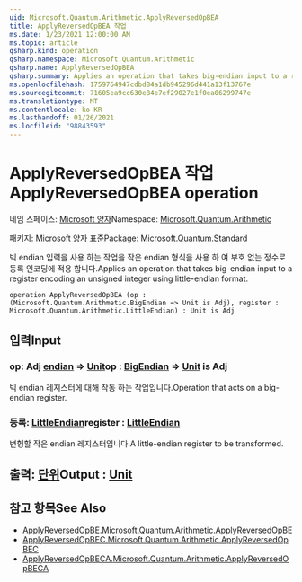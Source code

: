 ```yaml
---
uid: Microsoft.Quantum.Arithmetic.ApplyReversedOpBEA
title: ApplyReversedOpBEA 작업
ms.date: 1/23/2021 12:00:00 AM
ms.topic: article
qsharp.kind: operation
qsharp.namespace: Microsoft.Quantum.Arithmetic
qsharp.name: ApplyReversedOpBEA
qsharp.summary: Applies an operation that takes big-endian input to a register encoding an unsigned integer using little-endian format.
ms.openlocfilehash: 1759764947cdbd84a1db945296d441a13f13767e
ms.sourcegitcommit: 71605ea9cc630e84e7ef29027e1f0ea06299747e
ms.translationtype: MT
ms.contentlocale: ko-KR
ms.lasthandoff: 01/26/2021
ms.locfileid: "98843593"
---
```

# <a name="applyreversedopbea-operation"></a><span data-ttu-id="315a5-102">ApplyReversedOpBEA 작업</span><span class="sxs-lookup"><span data-stu-id="315a5-102">ApplyReversedOpBEA operation</span></span>

<span data-ttu-id="315a5-103">네임 스페이스: [Microsoft 양자](xref:Microsoft.Quantum.Arithmetic)</span><span class="sxs-lookup"><span data-stu-id="315a5-103">Namespace: [Microsoft.Quantum.Arithmetic](xref:Microsoft.Quantum.Arithmetic)</span></span>

<span data-ttu-id="315a5-104">패키지: [Microsoft 양자 표준](https://nuget.org/packages/Microsoft.Quantum.Standard)</span><span class="sxs-lookup"><span data-stu-id="315a5-104">Package: [Microsoft.Quantum.Standard](https://nuget.org/packages/Microsoft.Quantum.Standard)</span></span>


<span data-ttu-id="315a5-105">빅 endian 입력을 사용 하는 작업을 작은 endian 형식을 사용 하 여 부호 없는 정수로 등록 인코딩에 적용 합니다.</span><span class="sxs-lookup"><span data-stu-id="315a5-105">Applies an operation that takes big-endian input to a register encoding an unsigned integer using little-endian format.</span></span>

```qsharp
operation ApplyReversedOpBEA (op : (Microsoft.Quantum.Arithmetic.BigEndian => Unit is Adj), register : Microsoft.Quantum.Arithmetic.LittleEndian) : Unit is Adj
```


## <a name="input"></a><span data-ttu-id="315a5-106">입력</span><span class="sxs-lookup"><span data-stu-id="315a5-106">Input</span></span>

### <a name="op--bigendian--unit--is-adj"></a><span data-ttu-id="315a5-107">op: Adj [endian](xref:Microsoft.Quantum.Arithmetic.BigEndian) => [Unit](xref:microsoft.quantum.lang-ref.unit)</span><span class="sxs-lookup"><span data-stu-id="315a5-107">op : [BigEndian](xref:Microsoft.Quantum.Arithmetic.BigEndian) => [Unit](xref:microsoft.quantum.lang-ref.unit)  is Adj</span></span>

<span data-ttu-id="315a5-108">빅 endian 레지스터에 대해 작동 하는 작업입니다.</span><span class="sxs-lookup"><span data-stu-id="315a5-108">Operation that acts on a big-endian register.</span></span>


### <a name="register--littleendian"></a><span data-ttu-id="315a5-109">등록: [LittleEndian](xref:Microsoft.Quantum.Arithmetic.LittleEndian)</span><span class="sxs-lookup"><span data-stu-id="315a5-109">register : [LittleEndian](xref:Microsoft.Quantum.Arithmetic.LittleEndian)</span></span>

<span data-ttu-id="315a5-110">변형할 작은 endian 레지스터입니다.</span><span class="sxs-lookup"><span data-stu-id="315a5-110">A little-endian register to be transformed.</span></span>



## <a name="output--unit"></a><span data-ttu-id="315a5-111">출력: [단위](xref:microsoft.quantum.lang-ref.unit)</span><span class="sxs-lookup"><span data-stu-id="315a5-111">Output : [Unit](xref:microsoft.quantum.lang-ref.unit)</span></span>



## <a name="see-also"></a><span data-ttu-id="315a5-112">참고 항목</span><span class="sxs-lookup"><span data-stu-id="315a5-112">See Also</span></span>

- [<span data-ttu-id="315a5-113">ApplyReversedOpBE.</span><span class="sxs-lookup"><span data-stu-id="315a5-113">Microsoft.Quantum.Arithmetic.ApplyReversedOpBE</span></span>](xref:Microsoft.Quantum.Arithmetic.ApplyReversedOpBE)
- [<span data-ttu-id="315a5-114">ApplyReversedOpBEC.</span><span class="sxs-lookup"><span data-stu-id="315a5-114">Microsoft.Quantum.Arithmetic.ApplyReversedOpBEC</span></span>](xref:Microsoft.Quantum.Arithmetic.ApplyReversedOpBEC)
- [<span data-ttu-id="315a5-115">ApplyReversedOpBECA.</span><span class="sxs-lookup"><span data-stu-id="315a5-115">Microsoft.Quantum.Arithmetic.ApplyReversedOpBECA</span></span>](xref:Microsoft.Quantum.Arithmetic.ApplyReversedOpBECA)